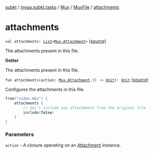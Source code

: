 [subkt](../../../index.md) / [myaa.subkt.tasks](../../index.md) / [Mux](../index.md) / [MuxFile](index.md) / [attachments](./attachments.md)

# attachments

`val attachments: `[`List`](https://kotlinlang.org/api/latest/jvm/stdlib/kotlin.collections/-list/index.html)`<`[`Mux.Attachment`](../-attachment/index.md)`>` [(source)](https://github.com/Myaamori/SubKt/blob/0.1.13/src/main/kotlin/myaa/subkt/tasks/muxtask.kt#L369)

The attachments present in this file.

**Getter**

The attachments present in this file.

`fun attachments(action: `[`Mux.Attachment`](../-attachment/index.md)`.() -> `[`Unit`](https://kotlinlang.org/api/latest/jvm/stdlib/kotlin/-unit/index.html)`): `[`Unit`](https://kotlinlang.org/api/latest/jvm/stdlib/kotlin/-unit/index.html) [(source)](https://github.com/Myaamori/SubKt/blob/0.1.13/src/main/kotlin/myaa/subkt/tasks/muxtask.kt#L447)

Configures the attachments in this file.

``` kotlin
from("video.mkv") {
    attachments {
        // don't include any attachments from the original file
        include(false)
    }
}
```

### Parameters

`action` - A closure operating on an [Attachment](../-attachment/index.md) instance.